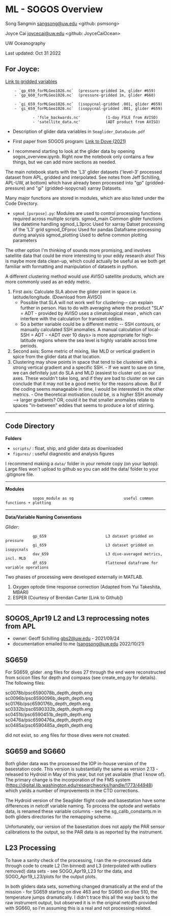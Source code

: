 # ML - SOGOS Overview

Song Sangmin <sangsong@uw.edu> <github: psmsong>

Joyce Cai <joycecai@uw.edu>	<github: JoyceCaiOcean>

UW Oceanography

Last updated: Oct 31 2022


## For Joyce:

[Link to gridded variables](https://uwnetid-my.sharepoint.com/:f:/g/personal/sangsong_uw_edu/Et5YKAWyry5KkSst28_unxsBE3Vc5TCbOGl-3lR4sTvSQQ?email=joycecai%40uw.edu&e=einIE4)

		- `gp_659_forMLGeo1026.nc` 	(pressure-gridded 1m, glider #659)
		- `gp_660_forMLGeo1026.nc`	(pressure-gridded 1m, glider #660)

		- `gi_659_forMLGeo1026.nc`	(isopycnal-gridded .001, glider #659)
		- `gi_659_forMLGeo1026.nc`	(isopycnal-gridded .001, glider #659)

                - 'fsle_backwards.nc'           (1-day FSLE from AVISO)
                - 'satellite_data.nc'           (ADT product from AVISO)

- Description of glider data variables in `Seaglider_DataGuide.pdf`

- First paper from SOGOS program: [Link to Dove (2021)](https://agupubs.onlinelibrary.wiley.com/doi/10.1029/2021JC017178)

- I recommend starting to look at the glider data by opening sogos_overview.ipynb. 
Right now the notebook only contains a few things, but we can add more sections as needed. 

The main notebook starts with the 'L3' glider datasets ('level-3' processed dataset from APL, gridded and interpolated. See notes from Jeff Schilling, APL-UW, at bottom) which have already been processed into "gp" (gridded-pressure) and "gi" (gridded-isopycnal) xarray Datasets.

Many major functions are stored in modules, which are also listed under the Code Directory.

- `sgmod_[purpose].py`: Modules are used to control processing functions required across multiple scripts.
                sgmod_main              Common glider functions like datetime handling
                sgmod_L3proc            Used for xarray Datset processing of the 'L3' grid
                sgmod_DFproc            Used for pandas Dataframe processing during analysis
                sgmod_plotting          Used to define common plotting parameters


The other option I'm thinking of sounds more promising, and involves satellite data that could be more interesting to your eddy research also! This is maybe more data clean-up, which could actually be useful as we both get familiar with formatting and manipulation of datasets in python. 

A different clustering method would use AVISO satellite products, which are more commonly used as an eddy metric.
1. First axis: Calculate SLA above the glider point in space i.e. latitude/longitude. (Download from AVISO)
    - Possible that SLA will not work well for clustering-- can explain further in person. Has to do with averaging where the product "SLA" = ADT - <long-term ADT> provided by AVISO uses a climatological mean <ADT>, which can interfere with the calculation for transient eddies. 
    - So a better variable could be a different metric -- SSH contours, or manually calculated SSH anomalies. A manual calculation of local-SSH = ADT - <ADT over 10 days> is more appropriate for high-latitude regions where the sea level is highly variable across time periods. 
2. Second axis: Some metric of mixing, like MLD or vertical gradient in spice from the glider data at that location. 
3. Clustering may show points in space that tend to be clustered with a strong vertical gradient and a specific SSH. 
        - If we want to save on time, we can definitely just do SLA and MLD (easiest to cluster on) as our axes. These wouldn't take long, and if they are bad to cluster on we can conclude that it may not be a good metric for the reasons above. But if the coding seems manageable in time, I would be interested in the other metrics. 
        - One theoretical motivation could be, is a higher SSH anomaly --> larger gradients? OR, could it be that smaller anomalies relate to spaces "in-between" eddies that seems to produce a lot of stirring.

---
## Code Directory

**Folders**

- `scripts/` : float, ship, and glider data as downloaded
- `figures/` : useful diagnostic and analysis figures

I recommend making a `data/` folder in your remote copy (on your laptop).
Large files won't upload to github so you can add the data/ folder to your .gitignore file.

---
**Modules**

                sogos_module as sg                      useful common functions + plotting

---
**Data/Variable Naming Conventions**

*Glider:*    
 
                gp_659                          L3 dataset gridded on pressure
                gi_659                          L3 dataset gridded on isopycnals
                dav_659                         L3 dive-averaged metrics, incl. MLD
                df_659                          Flattened dataframe for variable operations
    
 

Two phases of processing were developed externally in MATLAB.
1. Oxygen optode time response correction (Adapted from Yui Takeshita, MBARI)
2. ESPER (Courtesy of Brendan Carter [Link to Github])

 ---
 ## SOGOS_Apr19 L2 and L3 reprocessing notes from APL

- owner: Geoff Schilling gbs2@uw.edu - 2021/09/24
- documentation emailed to me (sangsong@uw.edu 2022/10/21)

## SG659
For SG659, glider .eng files for dives 27 through the end were reconstructed from scicon files for
depth and compass (see create_eng.py for details).  The following files:

sc0078b/psc6590078b_depth_depth.eng 
sc0096b/psc6590096b_depth_depth.eng 
sc0176b/psc6590176b_depth_depth.eng 
sc0332b/psc6590332b_depth_depth.eng 
sc0451b/psc6590451b_depth_depth.eng 
sc0476a/psc6590476a_depth_depth.eng 
sc0485a/psc6590485a_depth_depth.eng 

did not exist, so .eng files for those dives were not created.

## SG659 and SG660
Both glider data was the processed the IOP in-house version of the basestation
code.  This version is substantially the same as version 2.13 - released to
Hydroid in May of this year, but not yet available (that I know of).  The
primary change is the incorporation of the FMS system
(https://digital.lib.washington.edu/researchworks/handle/1773/44948) which
yields a number of improvements in the CTD corrections. 

The Hydroid version of the Seaglider flight code and basestation have some
differences in netcdf variable naming.  To process the optode and wetlabs data,
is renamed these variable columns - see the sg_calib_constants.m in both
gliders directories for the remapping scheme.

Unfortunately, our version of the basestation does not apply the PAR sensor
calibrations to the output, so the PAR data is as reported by the instrument.

## L23 Processing
To have a sanity check of the processing, I ran the re-processed data through
code to create L2 (1m binned) and L3 (interpolated with outliers removed) data
sets - see SOGO_Apr19_L23 for the data, and SOGO_Apr19_L23/plots for the output
plots. 

In both gliders data sets, something changed dramatically at the end of the
mission - for SG659 starting on dive 463 and for SG660 on dive 510, the
temperature jumps dramatically.  I didn't trace this all the way back to the
raw instrument output, but observed it is in the original netcdfs provided with
SG660, so I'm assuming this is a real and not processing related.

